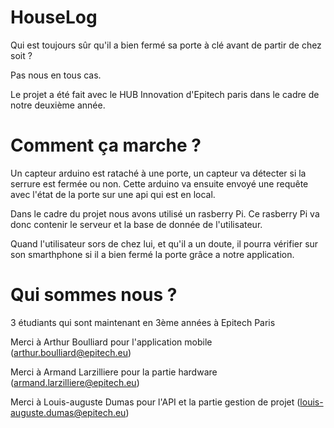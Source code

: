 # HouseLog

Qui est toujours sûr qu'il a bien fermé sa porte à clé avant de partir de chez soit ? 

Pas nous en tous cas.

Le projet a été fait avec le HUB Innovation d'Epitech paris dans le cadre de notre deuxième année.

# Comment ça marche ? 

Un capteur arduino est rataché à une porte, un capteur va détecter si la serrure est fermée ou non. Cette arduino va ensuite envoyé une requête avec l'état de la porte sur une api qui est en local. 

Dans le cadre du projet nous avons utilisé un rasberry Pi. Ce rasberry Pi va donc contenir le serveur et la base de donnée de l'utilisateur.

Quand l'utilisateur sors de chez lui, et qu'il a un doute, il pourra vérifier sur son smarthphone si il a bien fermé la porte grâce a notre application.

# Qui sommes nous ?

3 étudiants qui sont maintenant en 3ème années à Epitech Paris

Merci à Arthur Boulliard pour l'application mobile (arthur.boulliard@epitech.eu)

Merci à Armand Larzilliere pour la partie hardware (armand.larzilliere@epitech.eu)

Merci à Louis-auguste Dumas pour l'API et la partie gestion de projet (louis-auguste.dumas@epitech.eu)
